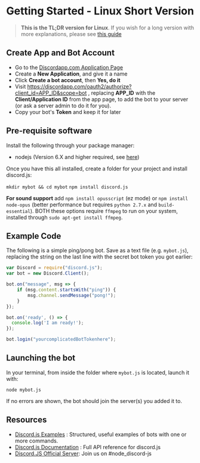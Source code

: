 # Getting Started - Linux Short Version

> **This is the TL;DR version for Linux**. If you wish for a long version with more explanations, please see [this guide](the-long-version.html)

## Create App and Bot Account

 - Go to the [Discordapp.com Application Page](https://discordapp.com/developers/applications/me)
 - Create a **New Application**, and give it a name
 - Click **Create a bot account**, then **Yes, do it**
 - Visit https://discordapp.com/oauth2/authorize?client_id=APP_ID&scope=bot , replacing **APP_ID** with the **Client/Application ID** from the app page, to add the bot to your server (or ask a server admin to do it for you).
 - Copy your bot's **Token** and keep it for later

## Pre-requisite software

Install the following through your package manager: 

 - nodejs (Version 6.X and higher required, see [here](https://nodejs.org/en/download/package-manager/))

Once you have this all installed, create a folder for your project and install discord.js: 

`mkdir mybot && cd mybot`
`npm install discord.js`

**For sound support** add `npm install opusscript` (ez mode) or `npm install node-opus` (better performance but requires `python 2.7.x` and `build-essential`). BOTH these options require `ffmpeg` to run on your system, installed through `sudo apt-get install ffmpeg`.

## Example Code

The following is a simple ping/pong bot. Save as a text file (e.g. `mybot.js`), replacing the string on the last line with the secret bot token you got earlier: 

```js
var Discord = require("discord.js");
var bot = new Discord.Client();

bot.on("message", msg => {
	if (msg.content.startsWith("ping")) {
		msg.channel.sendMessage("pong!");
	}
});

bot.on('ready', () => {
  console.log('I am ready!');
});

bot.login("yourcomplicatedBotTokenhere");
```

## Launching the bot

In your terminal, from inside the folder where `mybot.js` is located, launch it with: 

`node mybot.js`	

If no errors are shown, the bot should join the server(s) you added it to.

## Resources

 - [Discord.js Examples](https://github.com/hydrabolt/discord.js/tree/master/docs/custom/examples) : Structured, useful examples of bots with one or more commands.
 - [Discord.js Documentation](http://discord.js.org/) : Full API reference for discord.js
 - [Discord.JS Official Server](https://discord.gg/seraph-leblanc-oracle): Join us on #node_discord-js